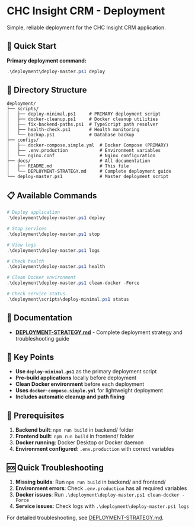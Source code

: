 # CHC Insight CRM - Deployment

Simple, reliable deployment for the CHC Insight CRM application.

## 🚀 Quick Start

**Primary deployment command:**
```powershell
.\deployment\deploy-master.ps1 deploy
```

## 📁 Directory Structure

```
deployment/
├── scripts/
│   ├── deploy-minimal.ps1     # PRIMARY deployment script
│   ├── docker-cleanup.ps1     # Docker cleanup utilities
│   ├── fix-backend-paths.ps1  # TypeScript path resolver
│   ├── health-check.ps1       # Health monitoring
│   └── backup.ps1             # Database backup
├── configs/
│   ├── docker-compose.simple.yml  # Docker Compose (PRIMARY)
│   ├── .env.production            # Environment variables
│   └── nginx.conf                 # Nginx configuration
├── docs/                          # All documentation
│   ├── README.md                  # This file
│   └── DEPLOYMENT-STRATEGY.md     # Complete deployment guide
└── deploy-master.ps1              # Master deployment script
```

## 📋 Available Commands

```powershell
# Deploy application
.\deployment\deploy-master.ps1 deploy

# Stop services
.\deployment\deploy-master.ps1 stop

# View logs
.\deployment\deploy-master.ps1 logs

# Check health
.\deployment\deploy-master.ps1 health

# Clean Docker environment
.\deployment\deploy-master.ps1 clean-docker -Force

# Check service status
.\deployment\scripts\deploy-minimal.ps1 status
```

## 📖 Documentation

- **[DEPLOYMENT-STRATEGY.md](DEPLOYMENT-STRATEGY.md)** - Complete deployment strategy and troubleshooting guide

## 🎯 Key Points

- **Use `deploy-minimal.ps1`** as the primary deployment script
- **Pre-build applications** locally before deployment
- **Clean Docker environment** before each deployment
- **Uses `docker-compose.simple.yml`** for lightweight deployment
- **Includes automatic cleanup and path fixing**

## 🔧 Prerequisites

1. **Backend built**: `npm run build` in backend/ folder
2. **Frontend built**: `npm run build` in frontend/ folder  
3. **Docker running**: Docker Desktop or Docker daemon
4. **Environment configured**: `.env.production` with correct variables

## 🆘 Quick Troubleshooting

1. **Missing builds**: Run `npm run build` in backend/ and frontend/
2. **Environment errors**: Check `.env.production` has all required variables
3. **Docker issues**: Run `.\deployment\deploy-master.ps1 clean-docker -Force`
4. **Service issues**: Check logs with `.\deployment\deploy-master.ps1 logs`

For detailed troubleshooting, see [DEPLOYMENT-STRATEGY.md](DEPLOYMENT-STRATEGY.md).